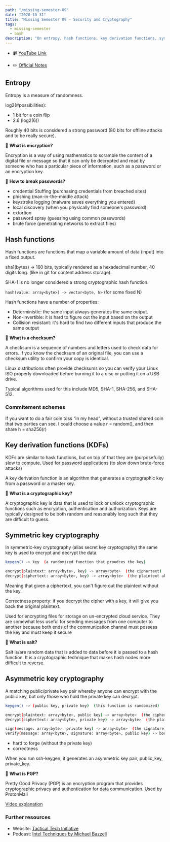 ```yaml
---
path: "/missing-semester-09"
date: "2020-10-31"
title: "Missing Semester 09 - Security and Cryptography"
tags:
  - missing-semester
  - bash
description: "On entropy, hash functions, key derivation functions, symmetric and asymmetric cryptography  💪."
---
```


- 📹 [YouTube Link](https://www.youtube.com/watch?v=tjwobAmnKTo&feature=emb_logo)

- ✏️ [Official Notes](https://missing.csail.mit.edu/2020/security/)

## Entropy

Entropy is a measure of randomness.

log2(#possibilities):

- 1 bit for a coin flip
- 2.6 (log2(6))

Roughly 40 bits is considered a strong password (80 bits for offline attacks and to be really secure).

🤔 **What is encryption?**

Encryption is a way of using mathematics to scramble the content of a digital file or message so that it can only be decrypted and read by someone who has a particular piece of information, such as a password or an encryption key.

🤔 **How to break passwords?**

- credential Stuffing (purchasing credentials from breached sites)
- phishing (man-in-the-middle attack)
- keystroke logging (malware saves everything you entered)
- local discovery (when you physically find someone's password)
- extortion
- password spray (guessing using common passwords)
- brute force (penetrating networks to extract files)

## Hash functions

Hash functions are functions that map a variable amount of data (input) into a fixed output.

sha1(bytes) -> 160 bits, typically rendered as a hexadecimal number, 40 digits long. (like in git for content address storage).

SHA-1 is no longer considered a strong cryptographic hash function.

`hash(value: array<byte>) -> vector<byte, N>` (for some fixed N)

Hash functions have a number of properties:

- Deterministic: the same input always generates the same output.
- Non-invertible: it is hard to figure out the input based on the output
- Collision resistant: it's hard to find two different inputs that produce the same output

🤔 **What is a checksum?**

A checksum is a sequence of numbers and letters used to check data for errors. If you know the checksum of an original file, you can use a checksum utility to confirm your copy is identical.

Linux distributions often provide checksums so you can verify your Linux ISO properly downloaded before burning it to a disc or putting it on a USB drive.

Typical algorithms used for this include MD5, SHA-1, SHA-256, and SHA-512.

### Commitement schemes

If you want to do a fair coin toss “in my head”, without a trusted shared coin that two parties can see. I could choose a value r = random(), and then share h = sha256(r)

## Key derivation functions (KDFs)

KDFs are similar to hask functions, but on top of that they are (purposefully) slow to compute. Used for password applications (to slow down brute-force attacks)

A key derivation function is an algorithm that generates a cryptographic key from a password or a master key.

🤔 **What is a cryptographic key?**

A cryptographic key is data that is used to lock or unlock cryptographic functions such as encryption, authentication and authorization. Keys are typically designed to be both random and reasonably long such that they are difficult to guess.

## Symmetric key cryptography

In symmetric-key cryptography (alias secret key cryptography) the same key is used to encrypt and decrypt the data.

```bash
keygen() -> key  (a randomized function that proudces the key)

encrypt(plaintext: array<byte>, key) -> array<byte>  (the ciphertext)
decrypt(ciphertext: array<byte>, key) -> array<byte>  (the plaintext aka data)
```

Meaning that given a ciphertext, you can't figure out the plaintext without the key.

Correctness property: if you decrypt the cipher with a key, it will give you back the original plaintext.

Used for encrypting files for storage on un-encrypted cloud service. They are somewhat less useful for sending messages from one computer to another because both ends of the communication channel must possess the key and must keep it secure

🤔 **What is salt?**

Salt is/are random data that is added to data before it is passed to a hash function. It is a cryptographic technique that makes hash nodes more difficult to reverse.

## Asymmetric key cryptography

A matching public/private key pair whereby anyone can encrypt with the public key, but only those who hold the private key can decrypt.

```bash
keygen() -> (public key, private key)  (this function is randomized)

encrypt(plaintext: array<byte>, public key) -> array<byte>  (the ciphertext)
decrypt(ciphertext: array<byte>, private key) -> array<byte>  (the plaintext)

sign(message: array<byte>, private key) -> array<byte>  (the signature)
verify(message: array<byte>, signature: array<byte>, public key) -> boolean  (whether or not the signature is valid)
```

- hard to forge (without the private key)
- correctness

When you run ssh-keygen, it generates an asymmetric key pair, public_key, private_key.

🤔 **What is PGP?**

Pretty Good Privacy (PGP) is an encryption program that provides cryptographic privacy and authentication for data communication. Used by ProtonMail

[Video explanation](https://myshadow.org/resources/the-key-concept)

### Further resources

- Website: [Tactical Tech Initiative](https://tacticaltech.org/)
- Podcast: [Intel Techniques by Michael Bazzell](https://inteltechniques.com/)
